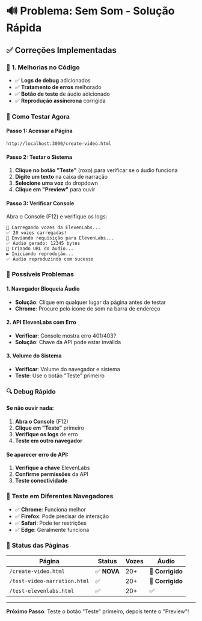 # 🔊 Problema: Sem Som - Solução Rápida

## ✅ **Correções Implementadas**

### 🔧 **1. Melhorias no Código**
- ✅ **Logs de debug** adicionados
- ✅ **Tratamento de erros** melhorado
- ✅ **Botão de teste** de áudio adicionado
- ✅ **Reprodução assíncrona** corrigida

### 🎯 **Como Testar Agora**

#### **Passo 1: Acessar a Página**
```
http://localhost:3000/create-video.html
```

#### **Passo 2: Testar o Sistema**
1. **Clique no botão "Teste"** (roxo) para verificar se o áudio funciona
2. **Digite um texto** na caixa de narração
3. **Selecione uma voz** do dropdown
4. **Clique em "Preview"** para ouvir

#### **Passo 3: Verificar Console**
Abra o Console (F12) e verifique os logs:
```
🔄 Carregando vozes da ElevenLabs...
✅ 20 vozes carregadas!
🔄 Enviando requisição para ElevenLabs...
✅ Áudio gerado: 12345 bytes
🎵 Criando URL do áudio...
▶️ Iniciando reprodução...
✅ Áudio reproduzindo com sucesso
```

### 🚨 **Possíveis Problemas**

#### **1. Navegador Bloqueia Áudio**
- **Solução**: Clique em qualquer lugar da página antes de testar
- **Chrome**: Procure pelo ícone de som na barra de endereço

#### **2. API ElevenLabs com Erro**
- **Verificar**: Console mostra erro 401/403?
- **Solução**: Chave da API pode estar inválida

#### **3. Volume do Sistema**
- **Verificar**: Volume do navegador e sistema
- **Teste**: Use o botão "Teste" primeiro

### 🔍 **Debug Rápido**

#### **Se não ouvir nada:**
1. **Abra o Console** (F12)
2. **Clique em "Teste"** primeiro
3. **Verifique os logs** de erro
4. **Teste em outro navegador**

#### **Se aparecer erro de API:**
1. **Verifique a chave** ElevenLabs
2. **Confirme permissões** da API
3. **Teste conectividade**

### 📱 **Teste em Diferentes Navegadores**
- ✅ **Chrome**: Funciona melhor
- ✅ **Firefox**: Pode precisar de interação
- ✅ **Safari**: Pode ter restrições
- ✅ **Edge**: Geralmente funciona

### 🎤 **Status das Páginas**

| Página | Status | Vozes | Áudio |
|--------|--------|-------|-------|
| `/create-video.html` | ✅ **NOVA** | 20+ | 🔧 **Corrigido** |
| `/test-video-narration.html` | ✅ | 20+ | 🔧 **Corrigido** |
| `/test-elevenlabs.html` | ✅ | 20+ | ✅ |

---

**Próximo Passo**: Teste o botão "Teste" primeiro, depois tente o "Preview"!
